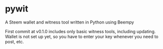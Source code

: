 # pywit
A Steem wallet and witness tool written in Python using Beempy

First commit at v0.1.0 includes only basic witness tools, including updating. Wallet is not set up yet, so you have to enter your key whenever you need to post, etc.
